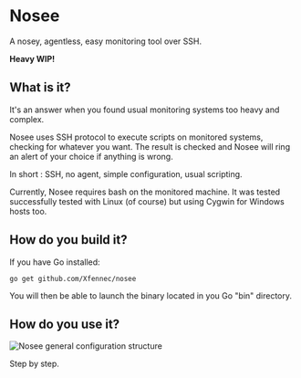 # Nosee
A nosey, agentless, easy monitoring tool over SSH.

**Heavy WIP!**

What is it?
-----------

It's an answer when you found usual monitoring systems too heavy and complex.

Nosee uses SSH protocol to execute scripts on monitored systems, checking
for whatever you want. The result is checked and Nosee will ring an alert
of your choice if anything is wrong.

In short : SSH, no agent, simple configuration, usual scripting.

Currently, Nosee requires bash on the monitored machine. It was tested successfully
tested with Linux (of course) but using Cygwin for Windows hosts too.


How do you build it?
--------------------

If you have Go installed:

	go get github.com/Xfennec/nosee

You will then be able to launch the binary located in you Go "bin" directory.


How do you use it?
------------------

![Nosee general configuration structure](https://raw.github.com/Xfennec/nosee/master/doc/images/img_general.png)

Step by step.
